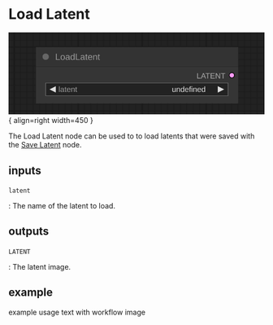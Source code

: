 # Load Latent

![Load Latent node](media/LoadLatent.svg){ align=right width=450 }

The Load Latent node can be used to to load latents that were saved with the [Save Latent](SaveLatent.md) node.

## inputs

`latent`

:   The name of the latent to load.


## outputs

`LATENT`

:   The latent image.

## example

example usage text with workflow image